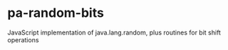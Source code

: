 # pa-random-bits
JavaScript implementation of java.lang.random, plus routines for bit shift operations
